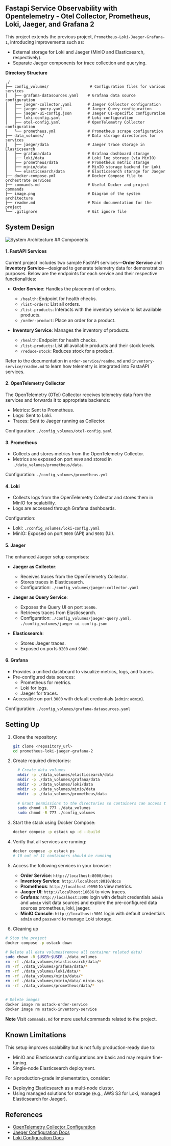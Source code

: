 
## Fastapi Service Observability with Opentelemetry - Otel Collector, Prometheus, Loki, Jaeger, and Grafana  2


This project extends the previous project, `Prometheus-Loki-Jaeger-Grafana-1`, introducing improvements such as:

- External storage for Loki and Jaeger (MinIO and Elasticsearch, respectively).
- Separate Jaeger components for trace collection and querying.

**Directory Structure**
```
./
├── config_volumes/                  # Configuration files for various services
│   ├── grafana-datasources.yaml    # Grafana data source configuration
│   ├── jaeger-collector.yaml       # Jaeger Collector configuration
│   ├── jaeger-query.yaml           # Jaeger Query configuration
│   ├── jaeger-ui-config.json       # Jaeger UI-specific configuration
│   ├── loki-config.yaml            # Loki configuration
│   ├── otel-config.yaml            # OpenTelemetry Collector configuration
│   └── prometheus.yml              # Prometheus scrape configuration
├── data_volumes/                   # Data storage directories for services
│   ├── jaeger/data                 # Jaeger trace storage in Elasticsearch
│   ├── grafana/data                # Grafana dashboard storage
│   ├── loki/data                   # Loki log storage (via MinIO)
│   ├── prometheus/data             # Prometheus metric storage
│   ├── minio/data                  # MinIO storage backend for Loki
│   └── elasticsearch/data          # Elasticsearch storage for Jaeger
├── docker-compose.yml              # Docker Compose file to orchestrate services
├── commands.md                     # Useful Docker and project commands
├── image.png                       # Diagram of the system architecture
├── readme.md                       # Main documentation for the project
└── .gitignore                      # Git ignore file
```

## System Design
<img src="System Design.jpg" alt="System Architecture"/>
## Components

#### 1. FastAPI Services

Current project includes two sample FastAPI services—**Order Service** and **Inventory Service**—designed to generate telemetry data for demonstration purposes.
Below are the endpoints for each service and their respective functionalities:

- **Order Service**: Handles the placement of orders.
    
    - `/health`: Endpoint for health checks.
    - `/list-orders`: List all orders.
    - `/list-products`: Interacts with the inventory service to list available products.
    - `/order-product`: Place an order for a product.
- **Inventory Service**: Manages the inventory of products.
    
    - `/health`: Endpoint for health checks.
    - `/list-products`: List all available products and their stock levels.
    - `/reduce-stock`: Reduces stock for a product.


Refer to the documentation in `order-service/readme.md` and `inventory-service/readme.md` to learn how telemetry is integrated into FastaAPI services.

#### 2. OpenTelemetry Collector

The OpenTelemetry (OTel) Collector receives telemetry data from the services and forwards it to appropriate backends:

- Metrics: Sent to Prometheus.
- Logs: Sent to Loki.
- Traces: Sent to Jaeger running as Collector.

Configuration: `./config_volumes/otel-config.yaml`

#### 3. Prometheus

- Collects and stores metrics from the OpenTelemetry Collector.
- Metrics are exposed on port `9090` and stored in `./data_volumes/prometheus/data`.

Configuration: `./config_volumes/prometheus.yml`

#### 4. Loki

- Collects logs from the OpenTelemetry Collector and stores them in MinIO for scalability.
- Logs are accessed through Grafana dashboards.

Configuration:

- Loki: `./config_volumes/loki-config.yaml`
- MinIO: Exposed on port `9000` (API) and `9001` (UI).

#### 5. Jaeger

The enhanced Jaeger setup comprises:

- **Jaeger as Collector**:
    
    - Receives traces from the OpenTelemetry Collector.
    - Stores traces in Elasticsearch.
    - Configuration: `./config_volumes/jaeger-collector.yaml`
- **Jaeger as Query Service**:
    
    - Exposes the Query UI on port `16686`.
    - Retrieves traces from Elasticsearch.
    - Configuration: `./config_volumes/jaeger-query.yaml`, `./config_volumes/jaeger-ui-config.json`
- **Elasticsearch**:
    
    - Stores Jaeger traces.
    - Exposed on ports `9200` and `9300`.

#### 6. Grafana

- Provides a unified dashboard to visualize metrics, logs, and traces.
- Pre-configured data sources:
    - Prometheus for metrics.
    - Loki for logs.
    - Jaeger for traces.
- Accessible on port `3000` with default credentials (`admin:admin`).

Configuration: `./config_volumes/grafana-datasources.yaml`

## Setting Up

1. Clone the repository:
    
    ```bash
    git clone <repository_url>
    cd prometheus-loki-jaeger-grafana-2
    ```
    
2. Create required directories:
    
    ```bash
      # Create data volumes  
	  mkdir -p ./data_volumes/elasticsearch/data  
	  mkdir -p ./data_volumes/grafana/data  
	  mkdir -p ./data_volumes/loki/data  
	  mkdir -p ./data_volumes/minio/data  
	  mkdir -p ./data_volumes/prometheus/data  
	  
	  # Grant permissions to the directories so containers can access them  
	  sudo chmod -R 777 ./data_volumes  
	  sudo chmod -R 777 ./config_volumes
    ```
    
3. Start the stack using Docker Compose:
    
    ```bash
    docker compose -p ostack up -d --build
    ```
    
4. Verify that all services are running:
    
    ```bash
    docker compose -p ostack ps
    # 10 out of 11 containers should be running
    ```
    
5. Access the following services in your browser:
	- **Order Service**: `http://localhost:8000/docs`
	- **Inventory Service**: `http://localhost:8010/docs`
	- **Prometheus**: `http://localhost:9090` to view metrics.  
	- **Jaeger UI**: `http://localhost:16686` to view traces.  
	- **Grafana**: `http://localhost:3000` login with default credentials `admin` and `admin` visit data sources and explore the pre-configured data sources prometheus, loki, jaeger.  
	- **MinIO Console**: `http://localhost:9001` login with default credentials `admin` and `password` to manage Loki storage.

6. Cleaning up
```bash
# Stop the project  
docker compose -p ostack down  
  
# Delete all data volumes(remove all container related data)  
sudo chown -R $USER:$USER ./data_volumes  
rm -rf ./data_volumes/elasticsearch/data/*  
rm -rf ./data_volumes/grafana/data/*  
rm -rf ./data_volumes/loki/data/*  
rm -rf ./data_volumes/minio/data/*  
rm -rf ./data_volumes/minio/data/.minio.sys  
rm -rf ./data_volumes/prometheus/data/*  
  
  
# Delete images  
docker image rm ostack-order-service  
docker image rm ostack-inventory-service

```

**Note** 
Visit `commands.md` for more useful commands related to the project.

## Known Limitations

This setup improves scalability but is not fully production-ready due to:

- MinIO and Elasticsearch configurations are basic and may require fine-tuning.
- Single-node Elasticsearch deployment.

For a production-grade implementation, consider:

- Deploying Elasticsearch as a multi-node cluster.
- Using managed solutions for storage (e.g., AWS S3 for Loki, managed Elasticsearch for Jaeger).

## References

- [OpenTelemetry Collector Configuration](https://opentelemetry.io/docs/collector/configuration/#basics)
- [Jaeger Configuration Docs](https://www.jaegertracing.io/docs/2.2/configuration/#jaeger-storage)
- [Loki Configuration Docs](https://grafana.com/docs/loki/latest/configure/)
